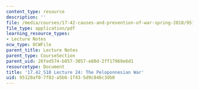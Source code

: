 ```yaml
---
content_type: resource
description: ''
file: /media/courses/17-42-causes-and-prevention-of-war-spring-2018/95128af07f82a5b61f435d9c846c3db0_MIT17_42S18_lec24_Peloponnesian.pdf
file_type: application/pdf
learning_resource_types:
- Lecture Notes
ocw_type: OCWFile
parent_title: Lecture Notes
parent_type: CourseSection
parent_uid: 26fed574-b057-3057-e80d-2ff17969e6d1
resourcetype: Document
title: '17.42_S18 Lecture 24: The Peloponnesian War'
uid: 95128af0-7f82-a5b6-1f43-5d9c846c3db0
---
```

